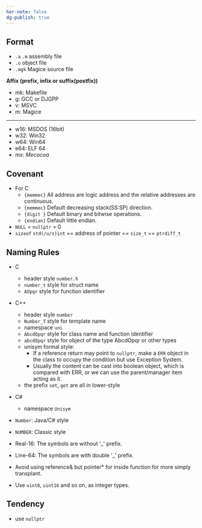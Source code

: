 ```yaml
---
her-note: false
dg-publish: true
---
```




## Format

- `.a` `.m` assembly file
- `.o` object file
- `.mgk` Magice source file

**Affix (prefix, infix or suffix(postfix))** 

- mk: Makefile
- g: GCC or DJGPP
- v: MSVC
- m: Magice



---



- w16: MSDOS (16bit)
- w32: Win32
- w64: Win64
- e64: ELF 64
- mx: *Mecocoa* 



## Covenant

- For C
    - `{memmec}` All address are logic address and the relative addresses are continuous.
    - `{memmec}` Default decreasing stack(SS:SP) direction.
    - `{digit }` Default binary and bitwise operations.
    - `{endian}` Default little endian.
- `NULL` = `nullptr` = 0
- `sizeof` `std(/u/s)int` == address of pointer == `size_t` == `ptrdiff_t` 



## Naming Rules

- C
    - header style `number.h` 
    - `number_t`  style for struct name
    - `AOpqr` style for  function identifier
- C++ 
    - header style `number` 
    - `Number_T` style for template name
    - namespace `uni` 
    - `AbcdOpqr` style for class name and function identifier
    - `abcdOpqr` style for object of the type AbcdOpqr or other types
    - unisym formal style:
        - If a reference return may point to `nullptr`, make a `ERR` object in the class to occupy the condition but use Exception System. 
        - Usually the content can be cast into boolean object, which is compared with ERR, or we can use the parent/manager item acting as it.
    - the prefix `set`, `get` are all in lower-style
- C#
    - namespace `Unisym` 

- `Number`: Java/C# style
- `NUMBER`: Classic style



- Real-16: The symbols are without '_' prefix.
- Line-64: The symbols are with double '_' prefix.
- Avoid using reference& but pointer* for inside function for more simply transplant.
- Use `uint8`, `uint16` and so on, as integer types.

## Tendency

- use `nullptr` 
